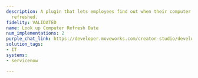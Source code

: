 ```yaml
---
description: A plugin that lets employees find out when their computer needs to be
  refreshed.
fidelity: VALIDATED
name: Look up Computer Refresh Date
num_implementations: 2
purple_chat_link: https://developer.moveworks.com/creator-studio/developer-tools/purple-chat-builder/?workspace=%7B%22title%22%3A%22My+Workspace%22%2C%22botSettings%22%3A%7B%22name%22%3A%22%22%2C%22imageUrl%22%3A%22%22%7D%2C%22mocks%22%3A%5B%7B%22id%22%3A1281%2C%22title%22%3A%22New+Mock%22%2C%22transcript%22%3A%7B%22settings%22%3A%7B%22colorStyle%22%3A%22LIGHT%22%2C%22startTime%22%3A%2211%3A43+AM%22%2C%22defaultPerson%22%3A%22GWEN%22%2C%22editable%22%3Atrue%2C%22botName%22%3A%22%22%2C%22botImageUrl%22%3A%22%22%7D%2C%22messages%22%3A%5B%7B%22from%22%3A%22USER%22%2C%22text%22%3A%22When+does+my+computer+need+to+be+refreshed%3F%22%7D%2C%7B%22from%22%3A%22ANNOTATION%22%2C%22text%22%3A%22Searches+ServiceNow+for+computer+refresh+schedule+for+%27John+Doe%27%22%7D%2C%7B%22from%22%3A%22BOT%22%2C%22text%22%3A%22I+found+the+refresh+schedule+for+your+computer%3A%22%2C%22cards%22%3A%5B%7B%22title%22%3A%22Computer+Refresh+Details%22%2C%22text%22%3A%22%3Cp%3E%3Cb%3EName%3A%3C%2Fb%3E+John+Doe%3Cbr%3E%3Cb%3EComputer+Model%3A%3C%2Fb%3E+Mackbook+Pro%3Cbr%3E%3Cb%3ELast+Refresh+Date%3A%3C%2Fb%3E+January+15%2C+2022%3Cbr%3E%3Cb%3ENext+Scheduled+Refresh%3A%3C%2Fb%3E+January+15%2C+2025%3C%2Fp%3E%22%7D%5D%7D%5D%7D%7D%5D%7D
solution_tags:
- IT
systems:
- servicenow

---
```

